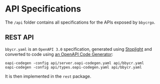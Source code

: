 # API Specifications

The `/api` folder contains all specifications for the APIs exposed by `bbycrgo`.

## REST API

`bbycr.yaml` is an `OpenAPI 3.0` specification, generated using [Stoplight](https://stoplight.io/) and converted to code using [an OpenAPI Code Generator](https://github.com/deepmap/oapi-codegen):

```shell
oapi-codegen -config api/server.oapi-codegen.yaml api/bbycr.yaml
oapi-codegen -config api/types.oapi-codegen.yaml api/bbycr.yaml
```

It is then implemented in the `rest` package.
